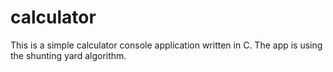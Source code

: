 # calculator

This is a simple calculator console application written in C. The app is using the shunting yard algorithm.
